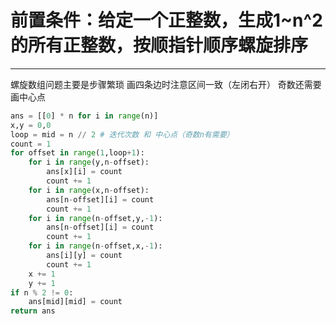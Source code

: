 ﻿# 前置条件：给定一个正整数，生成1~n^2的所有正整数，按顺指针顺序螺旋排序
********************
螺旋数组问题主要是步骤繁琐
画四条边时注意区间一致（左闭右开）
奇数还需要画中心点
```python
ans = [[0] * n for i in range(n)]
x,y = 0,0
loop = mid = n // 2 # 迭代次数 和 中心点（奇数n有需要）
count = 1
for offset in range(1,loop+1):
	for i in range(y,n-offset):
		ans[x][i] = count
		count += 1
	for i in range(x,n-offset):
		ans[n-offset][i] = count
		count += 1
	for i in range(n-offset,y,-1):
		ans[n-offset][i] = count
		count += 1
	for i in range(n-offset,x,-1):
		ans[i][y] = count 
		count += 1
	x += 1
	y += 1
if n % 2 != 0:
	ans[mid][mid] = count
return ans
```
